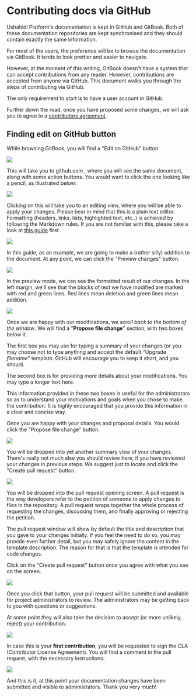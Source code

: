 # Contributing docs via GitHub

Ushahidi Platform's documentation is kept in GitHub and GitBook. Both of these documentation repositories are kept synchronised and they should contain exactly the same information.

For most of the users, the preference will be to browse the documentation via GitBook. It tends to look prettier and easier to navigate.

However, at the moment of this writing, GitBook doesn't have a system that can accept contributions from any reader. However, contributions are accepted from anyone via GitHub. This document walks you through the steps of contributing via GitHub.

The only requirement to start is to have a user account in GitHub.

Further down the road, once you have proposed some changes, we will ask you to agree to a [contributors agreement](https://docs.google.com/forms/d/e/1FAIpQLScqz_EQbz_CYlSHffnGx7p2GdqP23FmbACwocIWejEHYLyzdg/viewform).

## Finding edit on GitHub button

While browsing GitBook, you will find a "Edit on GitHub" button

![](../.gitbook/assets/github-1%20%281%29.png)

This will take you to github.com , where you will see the same document, along with some action buttons. You would want to click the one looking like a pencil, as illustrated below:

![](../.gitbook/assets/github-2.png)

Clicking on this will take you to an editing view, where you will be able to apply your changes. Please bear in mind that this is a plain text editor. Formatting \(headers, links, lists, highlighted text, etc..\) is achieved by following the Markdown rules. If you are not familiar with this, please take a look at [this guide](https://guides.github.com/features/mastering-markdown/) first.

![](../.gitbook/assets/github-3.png)

In this guide, as an example, we are going to make a \(rather silly\) addition to the document. At any point, we can click the "Preview changes" button.

![](../.gitbook/assets/github-4.png)

In the preview mode, we can see the formatted result of our changes. In the left margin, we'll see that the blocks of text we have modified are marked with red and green lines. Red lines mean deletion and green lines mean addition.

![](../.gitbook/assets/github-5.png)

Once we are happy with our modifications, we _scroll back to the bottom of the window_. We will find a "**Propose file change**" section, with two boxes below it.

The first box you may use for typing a summary of your changes \(or you may choose not to type anything and accept the default "Upgrade _filename_" template. GitHub will encourage you to keep it short, and you should.

The second box is for providing more details about your modifications. You may type a longer text here.

This information provided in these two boxes is useful for the administrators so as to understand your motivations and goals when you chose to make the contribution. It is highly encouraged that you provide this information in a clear and concise way.

Once you are happy with your changes and proposal details. You would click the "Propose file change" button.

![](../.gitbook/assets/github-6%20%281%29.png)

You will be dropped into yet another summary view of your changes. There's really not much else you should review here, if you have reviewed your changes in previous steps. We suggest just to locate and click the "Create pull request" button.

![](../.gitbook/assets/github-7%20%281%29.png)

You will be dropped into the pull request opening screen. A pull request is the way developers refer to the petition of someone to apply changes to files in the repository. A pull request wraps together the whole process of requesting the changes, discussing them, and finally approving or rejecting the petition.

The pull request window will show by default the title and description that you gave to your changes initially. If you feel the need to do so, you may provide even further detail, but you may safely ignore the content in the template description. The reason for that is that the template is intended for code changes.

Click on the "Create pull request" button once you agree with what you see on the screen.

![](../.gitbook/assets/github-8.png)

Once you click that button, your pull request will be submitted and available for project administrators to review. The administrators may be getting back to you with questions or suggestions.

At some point they will also take the decision to accept \(or more unlikely, reject\) your contribution.

![](../.gitbook/assets/github-9%20%281%29.png)

In case this is your **first contribution**, you will be requested to sign the CLA \(Contributor License Agreement\). You will find a comment in the pull request, with the necessary instructions:

![](../.gitbook/assets/github-10.png)

And this is it, at this point your documentation changes have been submitted and visible to administrators. Thank you very much!

